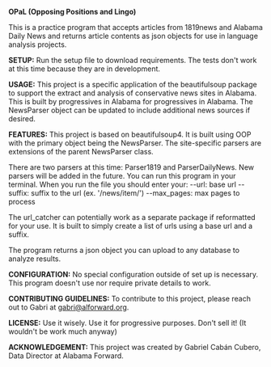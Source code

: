 **OPaL (Opposing Positions and Lingo)**

This is a practice program that accepts articles from 1819news and Alabama Daily News and returns article contents as json objects for use in language analysis projects.

**SETUP:** Run the setup file to download requirements. The tests don't work at this time because they are in development. 

**USAGE:** This project is a specific application of the beautifulsoup package to support the extract and analysis of conservative news sites in Alabama. This is built by progressives in Alabama for progressives in Alabama. The NewsParser object can be updated to include additional news sources if desired.

**FEATURES:** This project is based on beautifulsoup4. It is built using OOP with the primary object being the NewsParser. The site-specific parsers are extensions of the parent NewsParser class.

There are two parsers at this time: Parser1819 and ParserDailyNews. New parsers will be added in the future. You can run this program in your terminal. When you run the file you should enter your:
--url: base url
--suffix: suffix to the url (ex. '/news/item/')
--max_pages: max pages to process

The url_catcher can potentially work as a separate package if reformatted for your use. It is built to simply create a list of urls using a base url and a suffix.

The program returns a json object you can upload to any database to analyze results.

**CONFIGURATION:** No special configuration outside of set up is necessary. This program doesn't use nor require private details to work.

**CONTRIBUTING GUIDELINES:** To contribute to this project, please reach out to Gabri at gabri@alforward.org.

**LICENSE:** Use it wisely. Use it for progressive purposes. Don't sell it! (It wouldn't be work much anyway)

**ACKNOWLEDGEMENT:** This project was created by Gabriel Cabán Cubero, Data Director at Alabama Forward.

